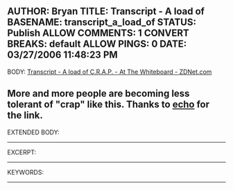 AUTHOR: Bryan
TITLE: Transcript - A load of
BASENAME: transcript_a_load_of
STATUS: Publish
ALLOW COMMENTS: 1
CONVERT BREAKS: __default__
ALLOW PINGS: 0
DATE: 03/27/2006 11:48:23 PM
-----
BODY:
<a title="A load of C.R.A.P. - ZDNet.com" href="http://news.zdnet.com/html/z/wb/6035707.html">Transcript - A load of C.R.A.P. - At The Whiteboard - ZDNet.com</a>

More and more people are becoming less tolerant of "crap" like this. Thanks to <a href="http://rabiddustbunnies.blogspot.com">echo</a> for the link.
-----
EXTENDED BODY:

-----
EXCERPT:

-----
KEYWORDS:

-----


